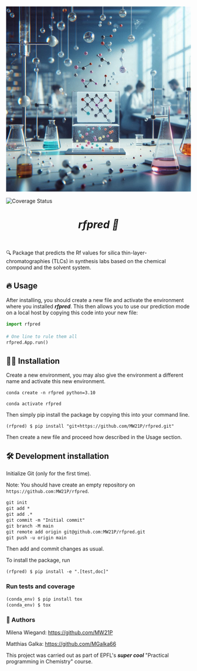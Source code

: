 ![Project Logo](assets/banner.png)

![Coverage Status](assets/coverage-badge.svg)

<h1 align="center">
<i><b>rfpred 🧪 </b></i>
</h1>

<br>


🔍 Package that predicts the Rf values for silica thin-layer-chromatographies (TLCs) in synthesis labs based on the chemical compound and the solvent system.

## 🔥 Usage

After installing, you should create a new file and activate the environment where you installed ***rfpred***. This then allows you to use our prediction mode on a local host by copying this code into your new file:

```python
import rfpred

# One line to rule them all
rfpred.App.run()
```

## 👩‍💻 Installation

Create a new environment, you may also give the environment a different name and activate this new environment.

```
conda create -n rfpred python=3.10
```
```
conda activate rfpred
```
Then simply pip install the package by copying this into your command line.
```
(rfpred) $ pip install "git+https://github.com/MW21P/rfpred.git"
```
Then create a new file and proceed how described in the Usage section.


## 🛠️ Development installation

Initialize Git (only for the first time). 

Note: You should have create an empty repository on `https://github.com:MW21P/rfpred`.

```
git init
git add * 
git add .*
git commit -m "Initial commit" 
git branch -M main
git remote add origin git@github.com:MW21P/rfpred.git 
git push -u origin main
```

Then add and commit changes as usual. 

To install the package, run

```
(rfpred) $ pip install -e ".[test,doc]"
```

### Run tests and coverage

```
(conda_env) $ pip install tox
(conda_env) $ tox
```

### 📖 Authors
Milena Wiegand: https://github.com/MW21P

Matthias Galka: https://github.com/MGalka66

This project was carried out as part of EPFL's ***super cool*** "Practical programming in Chemistry" course.


